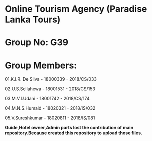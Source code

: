 # Online Tourism Agency (Paradise Lanka Tours)

# Group No: G39

# Group Members:

01.K.I.R. De Silva - 18000339 - 2018/CS/033

02.U.S.Sellahewa - 18001531 - 2018/CS/153

03.M.V.I.Udani - 18001742 - 2018/CS/174

04.M.N.S.Humaid - 18020321 - 2018/IS/032

05.V.Sureshkumar - 18020811 - 2018/IS/081

**Guide,Hotel owner,Admin parts lost the contribution of main repository.Because created this repository to upload those files.**

